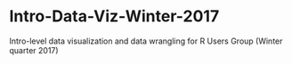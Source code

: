 # Intro-Data-Viz-Winter-2017
Intro-level data visualization and data wrangling for R Users Group (Winter quarter 2017)

